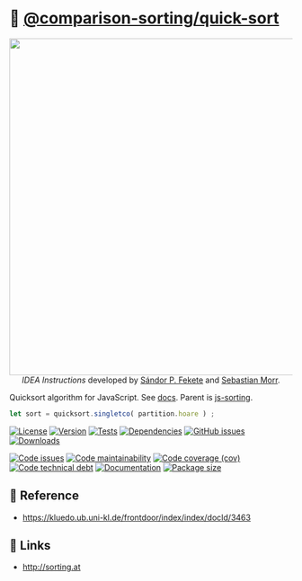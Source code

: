 :rabbit2: [@comparison-sorting/quick-sort](https://comparison-sorting.github.io/quick-sort)
==

<p align="center">
<a href="https://idea-instructions.com/quick-sort">
<img src="https://idea-instructions.com/quick-sort.png" width="600">
</a><br/>
<i>IDEA Instructions</i>
developed by
<a href="https://www.ibr.cs.tu-bs.de/users/fekete">Sándor P. Fekete</a>
and
<a href="https://morr.cc">Sebastian Morr</a>.
</p>

Quicksort algorithm for JavaScript.
See [docs](https://comparison-sorting.github.io/quick-sort).
Parent is [js-sorting](https://github.com/make-github-pseudonymous-again/js-sorting).

```js
let sort = quicksort.singletco( partition.hoare ) ;
```

[![License](https://img.shields.io/github/license/comparison-sorting/quick-sort.svg)](https://raw.githubusercontent.com/comparison-sorting/quick-sort/main/LICENSE)
[![Version](https://img.shields.io/npm/v/@comparison-sorting/quick-sort.svg)](https://www.npmjs.org/package/@comparison-sorting/quick-sort)
[![Tests](https://img.shields.io/github/actions/workflow/status/comparison-sorting/quick-sort/ci.yml?branch=main&event=push&label=tests)](https://github.com/comparison-sorting/quick-sort/actions/workflows/ci.yml?query=branch:main)
[![Dependencies](https://img.shields.io/librariesio/github/comparison-sorting/quick-sort.svg)](https://github.com/comparison-sorting/quick-sort/network/dependencies)
[![GitHub issues](https://img.shields.io/github/issues/comparison-sorting/quick-sort.svg)](https://github.com/comparison-sorting/quick-sort/issues)
[![Downloads](https://img.shields.io/npm/dm/@comparison-sorting/quick-sort.svg)](https://www.npmjs.org/package/@comparison-sorting/quick-sort)

[![Code issues](https://img.shields.io/codeclimate/issues/comparison-sorting/quick-sort.svg)](https://codeclimate.com/github/comparison-sorting/quick-sort/issues)
[![Code maintainability](https://img.shields.io/codeclimate/maintainability/comparison-sorting/quick-sort.svg)](https://codeclimate.com/github/comparison-sorting/quick-sort/trends/churn)
[![Code coverage (cov)](https://img.shields.io/codecov/c/gh/comparison-sorting/quick-sort/main.svg)](https://codecov.io/gh/comparison-sorting/quick-sort)
[![Code technical debt](https://img.shields.io/codeclimate/tech-debt/comparison-sorting/quick-sort.svg)](https://codeclimate.com/github/comparison-sorting/quick-sort/trends/technical_debt)
[![Documentation](https://comparison-sorting.github.io/quick-sort/badge.svg)](https://comparison-sorting.github.io/quick-sort/source.html)
[![Package size](https://img.shields.io/bundlephobia/minzip/@comparison-sorting/quick-sort)](https://bundlephobia.com/result?p=@comparison-sorting/quick-sort)

## :scroll: Reference

  - https://kluedo.ub.uni-kl.de/frontdoor/index/index/docId/3463

## :link: Links

  - http://sorting.at
